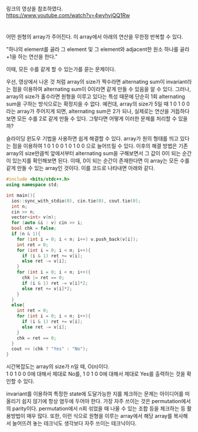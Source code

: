 링크의 영상을 참조하였다.\
https://www.youtube.com/watch?v=4wyhvjQQ1Rw
# 
어떤 원형의 array가 주어진다. 이 array에서 아래의 연산을 무한정 반복할 수 있다.

"하나의 element를 골라 그 element 및 그 element와 adjacent한 원소 하나를 골라 +1을 하는 연산을 한다."

이때, 모든 수를 같게 할 수 있는가를 묻는 문제이다.

우선, 영상에서 나온 것 처럼 array의 size가 짝수라면 alternating sum이 invariant라는 점을 이용하여 alternating sum이 0이라면 같게 만들 수 있음을 알 수 있다.
그러나, array의 size가 홀수라면 원형을 이루고 있다는 특성 때문에 단순히 1회 alternating sum을 구하는 방식으로는 확정지을 수 없다. 예컨대, array의 size가 5일 때 1 0 1 0 0라는 array가 주어지게 되면,
alternating sum은 2가 되나, 실제로는 연산을 거듭하다보면 모든 수를 2로 같게 만들 수 있다. 그렇다면 어떻게 이러한 문제를 처리할 수 있을까?

슬라이딩 윈도우 기법을 사용하면 쉽게 해결할 수 있다.
array가 원의 형태를 띄고 있다는 점을 이용하여 1 0 1 0 0 1 0 1 0 0 으로 늘어뜨릴 수 있다. 이후의 해결 방법은 기존 array의 size만큼씩 앞에서부터 alternating sum을 구해보면서 그 값이 0이 되는 순간이 있는지를 확인해보면 된다.
이때, 0이 되는 순간이 존재한다면 이 array는 모든 수를 같게 만들 수 있는 array인 것이다. 이를 코드로 나타내면 아래와 같다.

```cpp
#include <bits/stdc++.h>
using namespace std;

int main(){
  ios::sync_with_stdio(0), cin.tie(0), cout.tie(0);
  int n;
  cin >> n;
  vector<int> v(n);
  for (auto &i : v) cin >> i;
  bool chk = false;
  if (n & 1){
    for (int i = 0; i < n; i++) v.push_back(v[i]);
    int ret = 0;
    for (int i = 0; i < n; i++){
      if (i & 1) ret += v[i];
      else ret -= v[i];
    }
    for (int i = 0; i < n; i++){
      chk |= ret == 0;
      if (i & 1) ret -= v[i]*2;
      else ret += v[i]*2;
    }
  }
  else{
    int ret = 0;
    for (int i = 0; i < n; i++){
      if (i & 1) ret += v[i];
      else ret -= v[i];
    }
    chk = ret == 0;
  }
  cout << (chk ? "Yes" : "No");
}
```
시간복잡도는 array의 size가 n일 때, O(n)이다.\
1 0 1 0 0 0에 대해서 제대로 No를, 1 0 1 0 0에 대해서 제대로 Yes를 출력하는 것을 확인할 수 있다.

invariant를 이용하여 특정한 state에 도달가능한 지를 체크하는 문제는 아이디어를 떠올리기 쉽지 않기에 항상 염두에 두어야 한다. 가장 자주 쓰이는 것은 permutation에서의 parity이다. permutation에서 n회 섞었을 때 나올 수 있는 조합 등을 체크하는 등 활용방법이 매우 많다. 또한, 이런 식으로 원형을 이루는 array에서 해당 array를 복사해서 늘어뜨려 놓는 테크닉도 생각보다 자주 쓰이는 테크닉이다.
